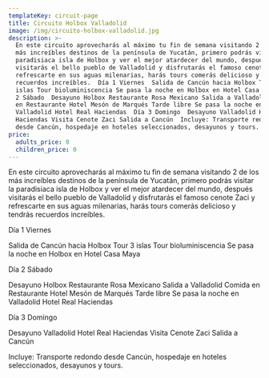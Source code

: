 ```yaml
---
templateKey: circuit-page
title: Circuito Holbox Valladolid
image: /img/circuito-holbox-valladolid.jpg
description: >-
  En este circuito aprovecharás al máximo tu fin de semana visitando 2 de los
  más increíbles destinos de la península de Yucatán, primero podrás visitar la
  paradisiaca isla de Holbox y ver el mejor atardecer del mundo, después
  visitarás el bello pueblo de Valladolid y disfrutarás el famoso cenote Zaci y
  refrescarte en sus aguas milenarias, harás tours comerás delicioso y tendrás
  recuerdos increíbles.  Día 1 Viernes  Salida de Cancún hacia Holbox Tour 3
  islas Tour bioluminiscencia Se pasa la noche en Holbox en Hotel Casa Maya  Día
  2 Sábado  Desayuno Holbox Restaurante Rosa Mexicano Salida a Valladolid Comida
  en Restaurante Hotel Mesón de Marqués Tarde libre Se pasa la noche en
  Valladolid Hotel Real Haciendas  Día 3 Domingo  Desayuno Valladolid Hotel Real
  Haciendas Visita Cenote Zaci Salida a Cancún  Incluye: Transporte redondo
  desde Cancún, hospedaje en hoteles seleccionados, desayunos y tours.
price:
  adults_price: 0
  children_price: 0
---
```

En este circuito aprovecharás al máximo tu fin de semana visitando 2 de los más increíbles destinos de la península de Yucatán, primero podrás visitar la paradisiaca isla de Holbox y ver el mejor atardecer del mundo, después visitarás el bello pueblo de Valladolid y disfrutarás el famoso cenote Zaci y refrescarte en sus aguas milenarias, harás tours comerás delicioso y tendrás recuerdos increíbles.

Día 1 Viernes

Salida de Cancún hacia Holbox
Tour 3 islas
Tour bioluminiscencia
Se pasa la noche en Holbox en Hotel Casa Maya

Día 2 Sábado

Desayuno Holbox Restaurante Rosa Mexicano
Salida a Valladolid
Comida en Restaurante Hotel Mesón de Marqués
Tarde libre
Se pasa la noche en Valladolid Hotel Real Haciendas

Día 3 Domingo

Desayuno Valladolid Hotel Real Haciendas
Visita Cenote Zaci
Salida a Cancún

Incluye: Transporte redondo desde Cancún, hospedaje en hoteles seleccionados, desayunos y tours.
